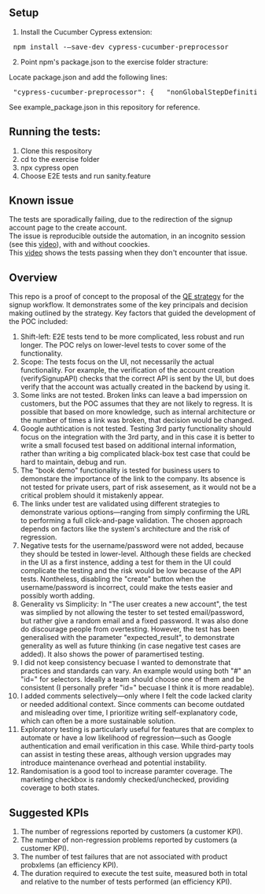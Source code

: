 ## Setup

1) Install the Cucumber Cypress extension:

<pre> npm install -–save-dev cypress-cucumber-preprocessor</pre>

2) Point npm's package.json to the exercise folder stracture:

Locate package.json and add the following lines:

 <pre> "cypress-cucumber-preprocessor": {   "nonGlobalStepDefinitions": false,   "step_definitions": "cypress/e2e/steps" } </pre>

See example_package.json in this repository for reference.

## Running the tests:
1) Clone this respository
2) cd to the exercise folder
3) npx cypress open
4) Choose E2E tests and run sanity.feature

## Known issue
The tests are sporadically failing, due to the redirection of the signup account page to the create account.  
The issue is reproducible outside the automation, in an incognito session (see this [video](https://1drv.ms/v/c/48ea15936430ef63/Ee4gYy_xAmJKv47UrbJVdVsBnKjdUJo3GoqFEKGyunUumw?e=twA1f0)), with and without coockies.  
This [video](https://1drv.ms/v/c/48ea15936430ef63/EZzb2LNOvZlMh2nKuWGPyyEBQ9fglHF7HLB5gsb3ZaqxvQ?e=anPAa8) shows the tests passing when they don't encounter that issue.


## Overview

This repo is a proof of concept to the proposal of the [QE strategy](https://1drv.ms/w/c/48ea15936430ef63/ERxWmdVad_1Mn_6qLnQe7xgB90fYOZK6x_wr4cI3BoBMWw?e=3oXfJM) for the signup workflow. It demonstrates some of the key principals and decision making outlined by the strategy. Key factors that guided the development of the POC included:

1) Shift-left: E2E tests tend to be more complicated, less robust and run longer. The POC relys on lower-level tests to cover some of the functionality.
2) Scope:  The tests focus on the UI, not necessarily the actual functionality. For example, the verification of the account creation (verifySignupAPI) checks that the correct API is sent by the UI, but does verify that the account was actually created in the backend by using it. 
3) Some links are not tested. Broken links can leave a bad imperssion on customers, but the POC assumes that they are not likely to regress. It is possible that based on more knowledge, such as internal architecture or the number of times a link was broken, that decision would be changed.
4) Google authtication is not tested. Testing 3rd party functionality should focus on the integration with the 3rd party, and in this case it is better to write a small focused test based on additional internal information, rather than writing a big complicated black-box test case that could be hard to maintain, debug and run.
5) The "book demo" functionality is tested for business users to demonstare the importance of the link to the company. Its absence is not tested for private users, part of risk assesement, as it would not be a critical problem should it mistakenly appear.
6) The links under test are validated using different strategies to demonstrate various options—ranging from simply confirming the URL to performing a full click-and-page validation. The chosen approach depends on factors like the system's architecture and the risk of regression.
7) Negative tests for the username/password were not added, because they should be tested in lower-level. Although these fields are checked in the UI as a first instence, adding a test for them in the UI could complicate the testing and the risk would be low because of the API tests.  Nontheless, disabling the "create" button when the username/password is incorrect, could make the tests easier and possibly worth adding.
8) Generality vs Simplicity: In "The user creates a new account", the test was simplied by not allowing the tester to set tested email/password, but rather give a random email and a fixed password. It was also done do discourage people from overtesting. However, the test has been generalised with the parameter "expected_result", to demonstrate generality as well as future thinking (in case negative test cases are added). It also shows the power of paramertised testing.
9) I did not keep consistency becuase I wanted to demonstrate that practices and standards can vary. An example would using both "#" an "id=" for selectors. Ideally a team should choose one of them and be consistent (I personally prefer "id=" becuase I think it is more readable).
10) I added comments selectively—only where I felt the code lacked clarity or needed additional context. Since comments can become outdated and misleading over time, I prioritize writing self-explanatory code, which can often be a more sustainable solution.
11) Exploratory testing is particularly useful for features that are complex to automate or have a low likelihood of regression—such as Google authentication and email verification in this case. While third-party tools can assist in testing these areas, although version upgrades may introduce maintenance overhead and potential instability.
12) Randomisation is a good tool to increase paramter coverage. The marketing checkbox is randomly checked/unchecked, providing coverage to both states.


## Suggested KPIs

1) The number of regressions reported by customers (a customer KPI).
2) The number of non-regression problems reported by customers (a customer KPI).
3) The number of test failures that are not associated with product probxlems (an efficiency KPI).
4) The duration required to execute the test suite, measured both in total and relative to the number of tests performed (an efficiency KPI).
